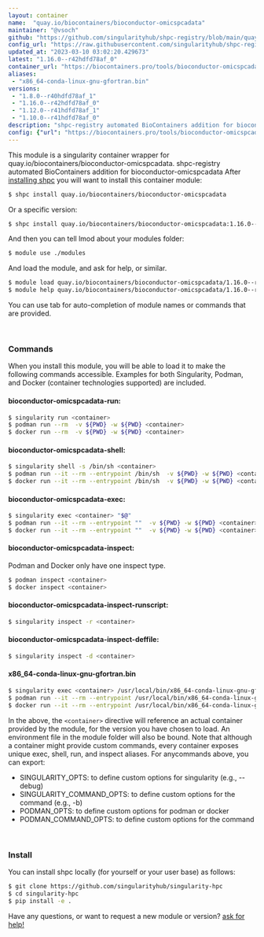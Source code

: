 ```yaml
---
layout: container
name:  "quay.io/biocontainers/bioconductor-omicspcadata"
maintainer: "@vsoch"
github: "https://github.com/singularityhub/shpc-registry/blob/main/quay.io/biocontainers/bioconductor-omicspcadata/container.yaml"
config_url: "https://raw.githubusercontent.com/singularityhub/shpc-registry/main/quay.io/biocontainers/bioconductor-omicspcadata/container.yaml"
updated_at: "2023-03-10 03:02:20.429673"
latest: "1.16.0--r42hdfd78af_0"
container_url: "https://biocontainers.pro/tools/bioconductor-omicspcadata"
aliases:
 - "x86_64-conda-linux-gnu-gfortran.bin"
versions:
 - "1.8.0--r40hdfd78af_1"
 - "1.16.0--r42hdfd78af_0"
 - "1.12.0--r41hdfd78af_1"
 - "1.10.0--r41hdfd78af_0"
description: "shpc-registry automated BioContainers addition for bioconductor-omicspcadata"
config: {"url": "https://biocontainers.pro/tools/bioconductor-omicspcadata", "maintainer": "@vsoch", "description": "shpc-registry automated BioContainers addition for bioconductor-omicspcadata", "latest": {"1.16.0--r42hdfd78af_0": "sha256:4bed0b2f55b0ee40b81c0acd697edd64dc6415664d0e0dabbfe7e78de89a1f37"}, "tags": {"1.8.0--r40hdfd78af_1": "sha256:6fbd4674fde033f244d586630f4cde857aef8d58c01db5bd2057601487ecde56", "1.16.0--r42hdfd78af_0": "sha256:4bed0b2f55b0ee40b81c0acd697edd64dc6415664d0e0dabbfe7e78de89a1f37", "1.12.0--r41hdfd78af_1": "sha256:173045b04c8e965e971df392261fb66d3b745383b9449b3c300aa6a06862b7f3", "1.10.0--r41hdfd78af_0": "sha256:002907838ea860ce5df3c0aab02518e24c6b5de4c91ef1cce4130df19629c047"}, "docker": "quay.io/biocontainers/bioconductor-omicspcadata", "aliases": {"x86_64-conda-linux-gnu-gfortran.bin": "/usr/local/bin/x86_64-conda-linux-gnu-gfortran.bin"}}
---
```


This module is a singularity container wrapper for quay.io/biocontainers/bioconductor-omicspcadata.
shpc-registry automated BioContainers addition for bioconductor-omicspcadata
After [installing shpc](#install) you will want to install this container module:


```bash
$ shpc install quay.io/biocontainers/bioconductor-omicspcadata
```

Or a specific version:

```bash
$ shpc install quay.io/biocontainers/bioconductor-omicspcadata:1.16.0--r42hdfd78af_0
```

And then you can tell lmod about your modules folder:

```bash
$ module use ./modules
```

And load the module, and ask for help, or similar.

```bash
$ module load quay.io/biocontainers/bioconductor-omicspcadata/1.16.0--r42hdfd78af_0
$ module help quay.io/biocontainers/bioconductor-omicspcadata/1.16.0--r42hdfd78af_0
```

You can use tab for auto-completion of module names or commands that are provided.

<br>

### Commands

When you install this module, you will be able to load it to make the following commands accessible.
Examples for both Singularity, Podman, and Docker (container technologies supported) are included.

#### bioconductor-omicspcadata-run:

```bash
$ singularity run <container>
$ podman run --rm  -v ${PWD} -w ${PWD} <container>
$ docker run --rm  -v ${PWD} -w ${PWD} <container>
```

#### bioconductor-omicspcadata-shell:

```bash
$ singularity shell -s /bin/sh <container>
$ podman run --it --rm --entrypoint /bin/sh  -v ${PWD} -w ${PWD} <container>
$ docker run --it --rm --entrypoint /bin/sh  -v ${PWD} -w ${PWD} <container>
```

#### bioconductor-omicspcadata-exec:

```bash
$ singularity exec <container> "$@"
$ podman run --it --rm --entrypoint ""  -v ${PWD} -w ${PWD} <container> "$@"
$ docker run --it --rm --entrypoint ""  -v ${PWD} -w ${PWD} <container> "$@"
```

#### bioconductor-omicspcadata-inspect:

Podman and Docker only have one inspect type.

```bash
$ podman inspect <container>
$ docker inspect <container>
```

#### bioconductor-omicspcadata-inspect-runscript:

```bash
$ singularity inspect -r <container>
```

#### bioconductor-omicspcadata-inspect-deffile:

```bash
$ singularity inspect -d <container>
```


#### x86_64-conda-linux-gnu-gfortran.bin

```bash
$ singularity exec <container> /usr/local/bin/x86_64-conda-linux-gnu-gfortran.bin
$ podman run --it --rm --entrypoint /usr/local/bin/x86_64-conda-linux-gnu-gfortran.bin   -v ${PWD} -w ${PWD} <container> -c " $@"
$ docker run --it --rm --entrypoint /usr/local/bin/x86_64-conda-linux-gnu-gfortran.bin   -v ${PWD} -w ${PWD} <container> -c " $@"
```



In the above, the `<container>` directive will reference an actual container provided
by the module, for the version you have chosen to load. An environment file in the
module folder will also be bound. Note that although a container
might provide custom commands, every container exposes unique exec, shell, run, and
inspect aliases. For anycommands above, you can export:

 - SINGULARITY_OPTS: to define custom options for singularity (e.g., --debug)
 - SINGULARITY_COMMAND_OPTS: to define custom options for the command (e.g., -b)
 - PODMAN_OPTS: to define custom options for podman or docker
 - PODMAN_COMMAND_OPTS: to define custom options for the command

<br>

### Install

You can install shpc locally (for yourself or your user base) as follows:

```bash
$ git clone https://github.com/singularityhub/singularity-hpc
$ cd singularity-hpc
$ pip install -e .
```

Have any questions, or want to request a new module or version? [ask for help!](https://github.com/singularityhub/singularity-hpc/issues)